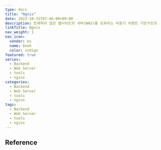 ```yaml
---
type: docs
title: "Ngnix"
date: 2023-10-31T07:46:00+09:00
description: 트래픽이 많은 웹사이트의 서버(WAS)를 도와주는 비동기 이벤트 기반구조의 경량화 웹 서버 프로그램
linkTitle: Ngnix
nav_weight: 1
nav_icon:
  vendor: bs
  name: book
  color: indigo
featured: true
series:
  - Backend
  - Web Server
  - tools
  - nginx
categories:
  - Backend
  - Web Server
  - tools
  - nginx
tags:
  - Backend
  - Web Server
  - tools
  - nginx
---
```


## Reference

